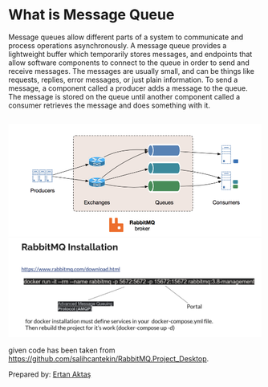 
# What is Message Queue

Message queues allow different parts of a system to communicate and process operations asynchronously. A message queue provides a lightweight buffer which temporarily stores messages, and endpoints that allow software components to connect to the queue in order to send and receive messages. The messages are usually small, and can be things like requests, replies, error messages, or just plain information. To send a message, a component called a producer adds a message to the queue. The message is stored on the queue until another component called a consumer retrieves the message and does something with it.







## 

![RabbitMQ](sunum/Resim1.png)
![RabbitMQ](sunum/resim2.png)

given code has been taken from https://github.com/salihcantekin/RabbitMQ.Project_Desktop.

Prepared by: [Ertan Aktaş](https://github.com/aktasertan11)